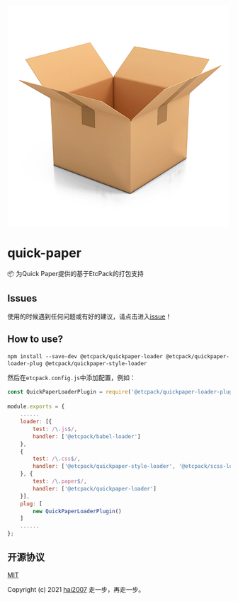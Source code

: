 <p align='center'>
    <a href='https://etcpack.github.io/api' target='_blank'>
        <img src='./logo.png'>
    </a>
</p>

# quick-paper
📦 为Quick Paper提供的基于EtcPack的打包支持

## Issues
使用的时候遇到任何问题或有好的建议，请点击进入[issue](https://github.com/etcpack/quick-paper/issues)！

## How to use?

```
npm install --save-dev @etcpack/quickpaper-loader @etcpack/quickpaper-loader-plug @etcpack/quickpaper-style-loader
```

然后在```etcpack.config.js```中添加配置，例如：

```js
const QuickPaperLoaderPlugin = require('@etcpack/quickpaper-loader-plug');

module.exports = {
    ......
    loader: [{
        test: /\.js$/,
        handler: ['@etcpack/babel-loader']
    },
    {
        test: /\.css$/,
        handler: ['@etcpack/quickpaper-style-loader', '@etcpack/scss-loader']
    }, {
        test: /\.paper$/,
        handler: ['@etcpack/quickpaper-loader']
    }],
    plug: [
        new QuickPaperLoaderPlugin()
    ]
    ......
};

```

开源协议
---------------------------------------
[MIT](https://github.com/etcpack/quick-paper/blob/master/LICENSE)

Copyright (c) 2021 [hai2007](https://hai2007.gitee.io/sweethome/) 走一步，再走一步。
